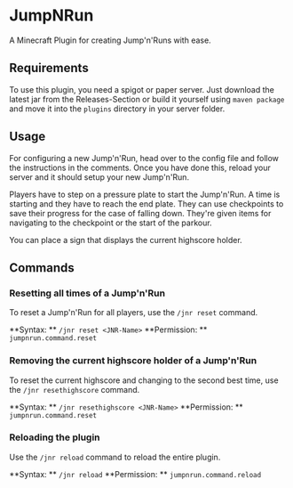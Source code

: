 # JumpNRun
A Minecraft Plugin for creating Jump'n'Runs with ease.

## Requirements
To use this plugin, you need a spigot or paper server.
Just download the latest jar from the Releases-Section or build it yourself using `maven package` and move it into the `plugins` directory in your server folder.

## Usage
For configuring a new Jump'n'Run, head over to the config file and follow the instructions in the comments.
Once you have done this, reload your server and it should setup your new Jump'n'Run.

Players have to step on a pressure plate to start the Jump'n'Run.
A time is starting and they have to reach the end plate.
They can use checkpoints to save their progress for the case of falling down.
They're given items for navigating to the checkpoint or the start of the parkour.

You can place a sign that displays the current highscore holder.

## Commands
### Resetting all times of a Jump'n'Run
To reset a Jump'n'Run for all players, use the `/jnr reset` command.

**Syntax: ** `/jnr reset <JNR-Name>`
**Permission: ** `jumpnrun.command.reset`

### Removing the current highscore holder of a Jump'n'Run
To reset the current highscore and changing to the second best time, use the `/jnr resethighscore` command.

**Syntax: ** `/jnr resethighscore <JNR-Name>`
**Permission: ** `jumpnrun.command.reset`

### Reloading the plugin
Use the `/jnr reload` command to reload the entire plugin.

**Syntax: ** `/jnr reload`
**Permission: ** `jumpnrun.command.reload`
